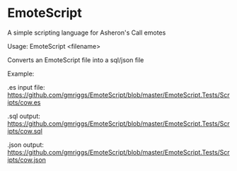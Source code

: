 # EmoteScript
A simple scripting language for Asheron's Call emotes

Usage: EmoteScript &lt;filename&gt;

Converts an EmoteScript file into a sql/json file

Example:

.es input file:<br />
https://github.com/gmriggs/EmoteScript/blob/master/EmoteScript.Tests/Scripts/cow.es

.sql output:<br />
https://github.com/gmriggs/EmoteScript/blob/master/EmoteScript.Tests/Scripts/cow.sql

.json output:<br />
https://github.com/gmriggs/EmoteScript/blob/master/EmoteScript.Tests/Scripts/cow.json

